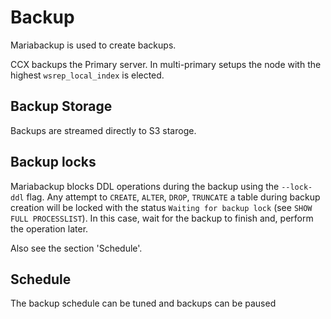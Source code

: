# Backup

Mariabackup is used to create backups.

CCX backups the Primary server. In multi-primary setups the node with the highest `wsrep_local_index` is elected.

## Backup Storage

Backups are streamed directly to S3 staroge.

## Backup locks

Mariabackup blocks DDL operations during the backup using the `--lock-ddl` flag.
Any attempt to `CREATE`, `ALTER`, `DROP`, `TRUNCATE` a table during backup creation will be locked with the status `Waiting for backup lock` (see `SHOW FULL PROCESSLIST`).
In this case, wait for the backup to finish and, perform the operation later.

Also see the section 'Schedule'.

## Schedule

The backup schedule can be tuned and backups can be paused
